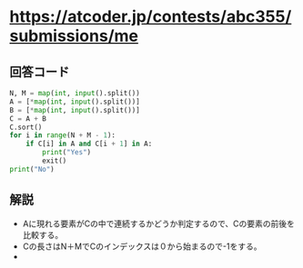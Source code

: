 # https://atcoder.jp/contests/abc355/submissions/me
## 回答コード
```python
N, M = map(int, input().split())
A = [*map(int, input().split())]
B = [*map(int, input().split())]
C = A + B
C.sort()
for i in range(N + M - 1):
    if C[i] in A and C[i + 1] in A:
        print("Yes")
        exit()
print("No")
```
## 解説
- Aに現れる要素がCの中で連続するかどうか判定するので、Cの要素の前後を比較する。
- Cの長さはN＋MでCのインデックスは０から始まるので-1をする。
- 
